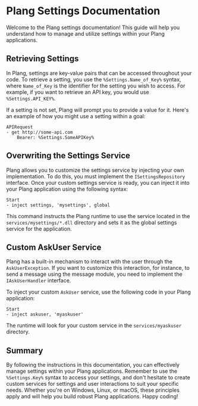 # Plang Settings Documentation

Welcome to the Plang settings documentation! This guide will help you understand how to manage and utilize settings within your Plang applications. 

## Retrieving Settings

In Plang, settings are key-value pairs that can be accessed throughout your code. To retrieve a setting, you use the `%Settings.Name_of_Key%` syntax, where `Name_of_Key` is the identifier for the setting you wish to access. For example, if you want to retrieve an API key, you would use `%Settings.API_KEY%`.

If a setting is not set, Plang will prompt you to provide a value for it. Here's an example of how you might use a setting within a goal:

```plang
APIRequest
- get http://some-api.com
    Bearer: %Settings.SomeAPIKey%
```

## Overwriting the Settings Service

Plang allows you to customize the settings service by injecting your own implementation. To do this, you must implement the `ISettingsRepository` interface. Once your custom settings service is ready, you can inject it into your Plang application using the following syntax:

```plang
Start
- inject settings, 'mysettings', global
```

This command instructs the Plang runtime to use the service located in the `services/mysettings/*.dll` directory and sets it as the global settings service for the application.

## Custom AskUser Service

Plang has a built-in mechanism to interact with the user through the `AskUserException`. If you want to customize this interaction, for instance, to send a message using the message module, you need to implement the `IAskUserHandler` interface.

To inject your custom `AskUser` service, use the following code in your Plang application:

```plang
Start
- inject askuser, 'myaskuser'
```

The runtime will look for your custom service in the `services/myaskuser` directory.

## Summary

By following the instructions in this documentation, you can effectively manage settings within your Plang applications. Remember to use the `%Settings.Key%` syntax to access your settings, and don't hesitate to create custom services for settings and user interactions to suit your specific needs. Whether you're on Windows, Linux, or macOS, these principles apply and will help you build robust Plang applications. Happy coding!